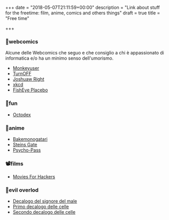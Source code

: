 +++
date = "2018-05-07T21:11:59+00:00"
description = "Link about stuff for the freetime: film, anime, comics and others things"
draft = true
title = "Free time"

+++
### 💭webcomics

Alcune delle Webcomics che seguo e che consiglio a chi è appassionato di informatica e/o ha un minimo senso dell'umorismo.

* [Monkeyuser](http://www.monkeyuser.com/)
* [TurnOFF](http://turnoff.us/)
* [Joshuaw Right](http://www.joshuawright.net/)
* [xkcd](https://xkcd.com/)
* [FishEye Placebo](https://www.yuumeiart.com/fisheye-placebo/)

### 🕺fun

* [Octodex](https://octodex.github.com)

### 💬anime

* [Bakemonogatari](https://www.animeclick.it/anime/2268/bakemonogatari)
* [Steins Gate](https://www.animeclick.it/anime/3114/steins-gate)
* [Psycho-Pass](https://www.animeclick.it/anime/4084/psycho-pass)

### 📽️films

* [Movies For Hackers](https://hackermovie.club)

### 👹evil overlod

* [Decalogo del signore del male](http://www.eviloverlord.com/lists/overlord.html)
* [Primo decalogo delle celle](http://www.eviloverlord.com/lists/dungeon_a.html)
* [Secondo decalogo delle celle](http://www.eviloverlord.com/lists/dungeon_b.html)